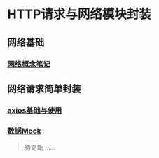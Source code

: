 # HTTP请求与网络模块封装
## 网络基础
### [网络概念笔记](https://mubu.com/doc/ogsb1gzy9_)
## 网络请求简单封装
### [axios基础与使用](axios基础与使用.md)
### [数据Mock](数据Mock.md)
> 待更新
......